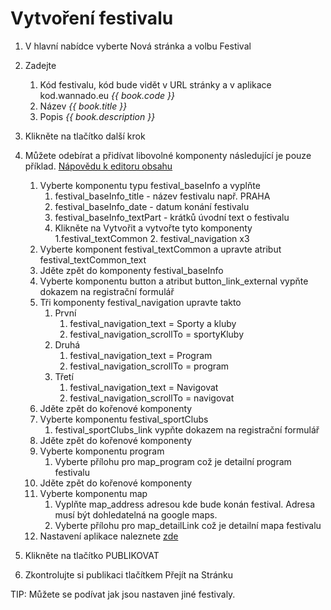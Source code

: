 # Vytvoření festivalu
1. V hlavní nabídce vyberte Nová stránka a volbu Festival
2. Zadejte
   1. Kód festivalu, kód bude vidět v URL stránky a v aplikace kod.wannado.eu _{{ book.code }}_ 
   2. Název _{{ book.title }}_
   3. Popis _{{ book.description }}_

3. Klikněte na tlačítko další krok
4. Můžete odebírat a přidívat libovolné komponenty následující je pouze příklad. [Nápovědu k editoru obsahu](/editor-obsahu.md)
   1. Vyberte komponentu typu festival_baseInfo a vyplňte
      1. festival_baseInfo_title - název festivalu např. PRAHA
      2. festival_baseInfo_date - datum konání festivalu
      3. festival_baseInfo_textPart - krátků úvodní text o festivalu
      4. Klikněte na Vytvořit a vytvořte tyto komponenty
         1.festival_textCommon
         2. festival_navigation x3
     5. Vyberte komponent festival_textCommon a upravte atribut festival_textCommon_text
     6. Jděte zpět do komponenty festival_baseInfo
     7. Vyberte komponentu button a atribut button_link_external vypňte dokazem na registrační formulář
     8. Tři komponenty festival_navigation upravte takto
        1. První 
           1. festival_navigation_text = Sporty a kluby
           2. festival_navigation_scrollTo = sportyKluby 
        2. Druhá
            1. festival_navigation_text = Program
            2. festival_navigation_scrollTo = program
        3. Třetí
            1. festival_navigation_text = Navigovat
            2. festival_navigation_scrollTo = navigovat
   2. Jděte zpět do kořenové komponenty   
   3. Vyberte komponentu festival_sportClubs
      1. festival_sportClubs_link vypňte dokazem na registrační formulář
   4. Jděte zpět do kořenové komponenty   
   5. Vyberte komponentu program
      1. Vyberte přílohu pro map_program což je detailní program festivalu
   6. Jděte zpět do kořenové komponenty   
   7. Vyberte komponentu map
      1. Vyplňte map_address adresou kde bude konán festival. Adresa musí být dohledatelná na google maps.
      2. Vyberte přílohu pro map_detailLink což je detailní mapa festivalu
   8. Nastavení aplikace naleznete [zde](/nastaveni-aplikace.md)
5. Klikněte na tlačítko PUBLIKOVAT
6. Zkontrolujte si publikaci tlačítkem Přejít na Stránku
   
         
         
TIP: Můžete se podívat jak jsou nastaven jiné festivaly.       
